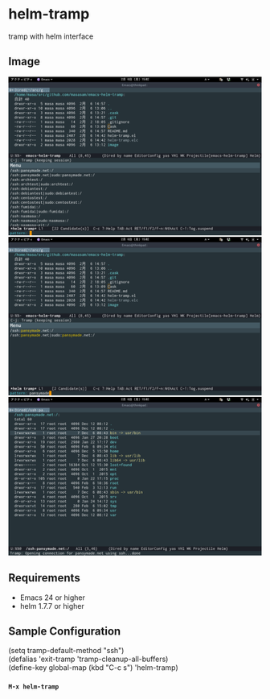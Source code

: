 # helm-tramp

tramp with helm interface

## Image

![helm-tramp1](image/image1.png)
![helm-tramp1](image/image2.png)
![helm-tramp1](image/image3.png)


## Requirements

- Emacs 24 or higher
- helm 1.7.7 or higher


## Sample Configuration

(setq tramp-default-method "ssh")  
(defalias 'exit-tramp 'tramp-cleanup-all-buffers)  
(define-key global-map (kbd "C-c s") 'helm-tramp)  

#### `M-x helm-tramp`
